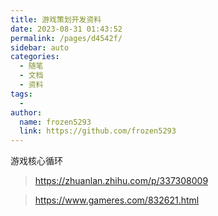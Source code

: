 ```yaml
---
title: 游戏策划开发资料
date: 2023-08-31 01:43:52
permalink: /pages/d4542f/
sidebar: auto
categories:
  - 随笔
  - 文档
  - 资料
tags:
  - 
author: 
  name: frozen5293
  link: https://github.com/frozen5293
---
```


游戏核心循环
> https://zhuanlan.zhihu.com/p/337308009

> https://www.gameres.com/832621.html